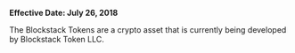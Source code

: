**Effective Date: July 26, 2018**

The Blockstack Tokens are a crypto asset that is currently being developed by
Blockstack Token LLC.
